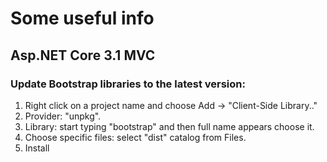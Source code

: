 # Some useful info

## Asp.NET Core 3.1 MVC

### Update Bootstrap libraries to the latest version:
1. Right click on a project name and choose Add -> "Client-Side Library.."
2. Provider: "unpkg".
3. Library: start typing "bootstrap" and then full name appears choose it.
4. Choose specific files: select "dist" catalog from Files.
5. Install

### 


